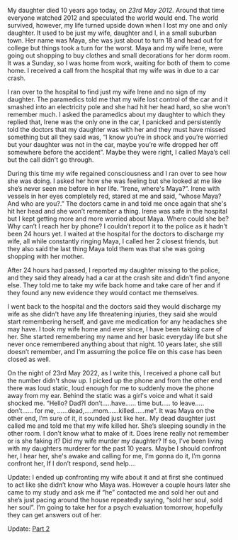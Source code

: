 My daughter died 10 years ago today, on *23rd May 2012*. Around that time everyone watched 2012 and speculated the world would end. The world survived, however, my life turned upside down when I lost my one and only daughter. It used to be just my wife, daughter and I, in a small suburban town. Her name was Maya, she was just about to turn 18 and head out for college but things took a turn for the worst. Maya and my wife Irene, were going out shopping to buy clothes and small decorations for her dorm room. It was a Sunday, so I was home from work, waiting for both of them to come home. I received a  call from the hospital that my wife was in due to a car crash.

I ran over to the hospital to find just my wife Irene and no sign of my daughter. The paramedics told me that my wife lost control of the car and it smashed into an electricity pole and she had hit her head hard, so she won’t remember much. I asked the paramedics about my daughter to which they replied that, Irene was the only one in the car, I panicked and persistently told the doctors that my daughter was with her and they must have missed something but all they said was, “I know you’re in shock and you’re worried but your daughter was not in the car, maybe you’re wife dropped her off somewhere before the accident”. Maybe they were right, I called Maya’s cell but the call didn't go through.

During this time my wife regained consciousness and I ran over to see how she was doing. I asked her how she was feeling but she looked at me like she’s never seen me before in her life. “Irene, where's Maya?”. Irene with vessels in her eyes completely red, stared at me and said, “whose Maya? And who are you?.” The doctors came in and told me once again that she's hit her head and she won’t remember a thing. Irene was safe in the hospital but I kept getting more and more worried about Maya. Where could she be? Why can’t I reach her by phone? I couldn’t report it to the police as it hadn’t been  24 hours yet. I waited at the hospital for the doctors to discharge my wife, all while constantly ringing Maya, I called her 2 closest friends, but they also said the last thing Maya told them was that she was going shopping with her mother.

After 24 hours had passed, I reported my daughter missing to the police, and they said they already had a car at the crash site and didn't find anyone else. They told me to take my wife back home and take care of her and if they found any new evidence they would contact me themselves.

I went back to the hospital and the doctors said they would discharge my wife as she didn't have any life threatening injuries, they said she would start remembering herself, and gave me medication for any headaches she may have. I took my wife home and ever since, I have been taking care of her. She started remembering my name and her basic everyday life but she never once remembered anything about that night. 10 years later, she still doesn’t remember, and I’m assuming the police file on this case has been closed as well.

On the night of 23rd May 2022, as I write this, I received a phone call but the number didn't show up. I picked up the phone and from the other end there was loud static, loud enough for me to suddenly move the phone away from my ear. Behind the static was a girl's voice and what it said shocked me. “Hello? Dad?I don’t…..have…… time but….. to leave….. don’t…… for me, ……dead,.....mom……killed……me”. It was Maya on the other end, I’m sure of it, it sounded just like her.. My dead daughter just called me and told me that my wife killed her. She’s sleeping soundly in the other room. I don’t know what to make of it. Does Irene really not remember or is she faking it? Did my wife murder my daughter? If so, I’ve been living with my daughters murderer for the past 10 years. Maybe I should confront her, I hear her, she's awake and calling for me, I’m gonna do it, I’m gonna confront her, If I don’t respond, send help….

Update: I ended up confronting my wife about it and at first she continued to act like she didn’t know who Maya was. However a couple hours later she came to my study and ask me if “he” contacted me and sold her out and she’s just pacing around the house repeatedly saying, “sold her soul, sold her soul”. I’m going to take her for a psych evaluation tomorrow, hopefully they can get answers out of her.

Update: [Part 2](https://www.reddit.com/r/nosleep/comments/uywm8j/my_wife_has_been_drugging_me/)